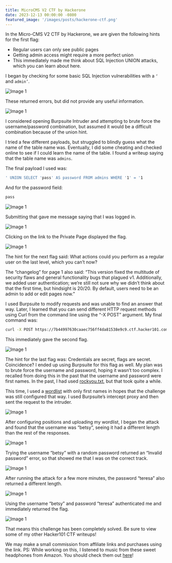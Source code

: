 ```yaml
---
title: MicroCMS V2 CTF by Hackerone
date: 2023-12-13 00:00:00 -0800
featured_image: '/images/posts/hackerone-ctf.png'
---
```


In the Micro-CMS V2 CTF by Hackerone, we are given the following hints for the first flag:

- Regular users can only see public pages
- Getting admin access might require a more perfect union
- This immediately made me think about SQL Injection UNION attacks, which you can learn about here.

I began by checking for some basic SQL Injection vulnerabilities with a ```‘``` and ```admin’```.

![Image 1](https://miro.medium.com/v2/resize:fit:640/format:webp/1*_6GWah2C6DvE-OztGnTJtw.png)

These returned errors, but did not provide any useful information.

![Image 1](https://miro.medium.com/v2/resize:fit:720/format:webp/1*WeFgg9-MUkzV1kGxF2REJg.png)

I considered opening Burpsuite Intruder and attempting to brute force the username/password combination, but assumed it would be a difficult combination because of the union hint.

I tried a few different payloads, but struggled to blindly guess what the name of the table name was. Eventually, I did some cheating and checked online to see if I could learn the name of the table. I found a writeup saying that the table name was ```admins```.

The final payload I used was:

```sh
' UNION SELECT 'pass' AS password FROM admins WHERE '1' = '1
```

And for the password field:

```sh
pass
```

![Image 1](https://miro.medium.com/v2/resize:fit:640/format:webp/1*g3l70O6ae8WNMAEDoN-pvA.png)

Submitting that gave me message saying that I was logged in.

![Image 1](https://miro.medium.com/v2/resize:fit:640/format:webp/1*lGEwkNgZj8jZ0dVW2_z3wA.png)

Clicking on the link to the Private Page displayed the flag.

![Image 1](https://miro.medium.com/v2/resize:fit:720/format:webp/1*vU_B9UgFj-voMGM1jKeXvg.png)

The hint for the next flag said: What actions could you perform as a regular user on the last level, which you can’t now?

The “changelog” for page 1 also said: “This version fixed the multitude of security flaws and general functionality bugs that plagued v1. Additionally, we added user authentication; we’re still not sure why we didn’t think about that the first time, but hindsight is 20/20. By default, users need to be an admin to add or edit pages now.”

I used Burpsuite to modify requests and was unable to find an answer that way. Later, I learned that you can send different HTTP request methods using Curl from the command line using the “-X POST” argument. My final command was:

```sh
curl -X POST https://7b44997630caaec756ff4da81538e9c9.ctf.hacker101.com/page/edit/1
```

This immediately gave the second flag.

![Image 1](https://miro.medium.com/v2/resize:fit:720/format:webp/1*F6Ewk16HVoFad3gF8qOGwA.png)

The hint for the last flag was: Credentials are secret, flags are secret. Coincidence? I ended up using Burpsuite for this flag as well. My plan was to brute force the username and password, hoping it wasn’t too complex. I recalled from doing this in the past that the username and password were first names. In the past, I had used [rockyou.txt](https://github.com/brannondorsey/naive-hashcat/releases/download/data/rockyou.txt), but that took quite a while.

This time, I used a [wordlist](https://raw.githubusercontent.com/ternera/hacker101-ctf/main/names.txt) with only first names in hopes that the challenge was still configured that way. I used Burpsuite’s intercept proxy and then sent the request to the intruder.

![Image 1](https://miro.medium.com/v2/resize:fit:720/format:webp/1*Pkaaf2gPQt_8h7Uq8K0U2Q.png)

After configuring positions and uploading my wordlist, I began the attack and found that the username was “betsy”, seeing it had a different length than the rest of the responses.

![Image 1](https://miro.medium.com/v2/resize:fit:720/format:webp/1*DC18q3DTBfvqYoUw5SDqEQ.png)

Trying the username “betsy” with a random password returned an “Invalid password” error, so that showed me that I was on the correct track.

![Image 1](https://miro.medium.com/v2/resize:fit:720/format:webp/1*kX_K-9Te1BzUKxzoFEX6Wg.png)

After running the attack for a few more minutes, the password “teresa” also returned a different length.

![Image 1](https://miro.medium.com/v2/resize:fit:720/format:webp/1*CE85jLkCq_xYNIVMMpmCvg.png)

Using the username “betsy” and password “teresa” authenticated me and immediately returned the flag.

![Image 1](https://miro.medium.com/v2/resize:fit:720/format:webp/1*tBh2F2DedcKKlxlvUp2wXg.png)

That means this challenge has been completely solved. Be sure to view some of my other Hacker101 CTF writeups!

We may make a small commission from affiliate links and purchases using the link.
PS: While working on this, I listened to music from these sweet headphones from Amazon. You should check them out [here](https://amzn.to/4bCsb0Y)!
